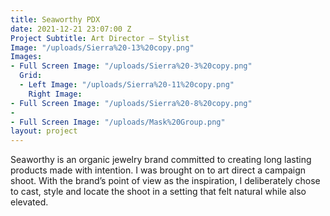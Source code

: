 ```yaml
---
title: Seaworthy PDX
date: 2021-12-21 23:07:00 Z
Project Subtitle: Art Director — Stylist
Image: "/uploads/Sierra%20-13%20copy.png"
Images:
- Full Screen Image: "/uploads/Sierra%20-3%20copy.png"
  Grid:
  - Left Image: "/uploads/Sierra%20-11%20copy.png"
    Right Image: 
- Full Screen Image: "/uploads/Sierra%20-8%20copy.png"
- 
- Full Screen Image: "/uploads/Mask%20Group.png"
layout: project
---
```


Seaworthy is an organic jewelry brand committed to creating long lasting products made with intention. I was brought on to art direct a campaign shoot. With the brand’s point of view as the inspiration, I deliberately chose to cast, style and locate the shoot in a setting that felt natural while also elevated.